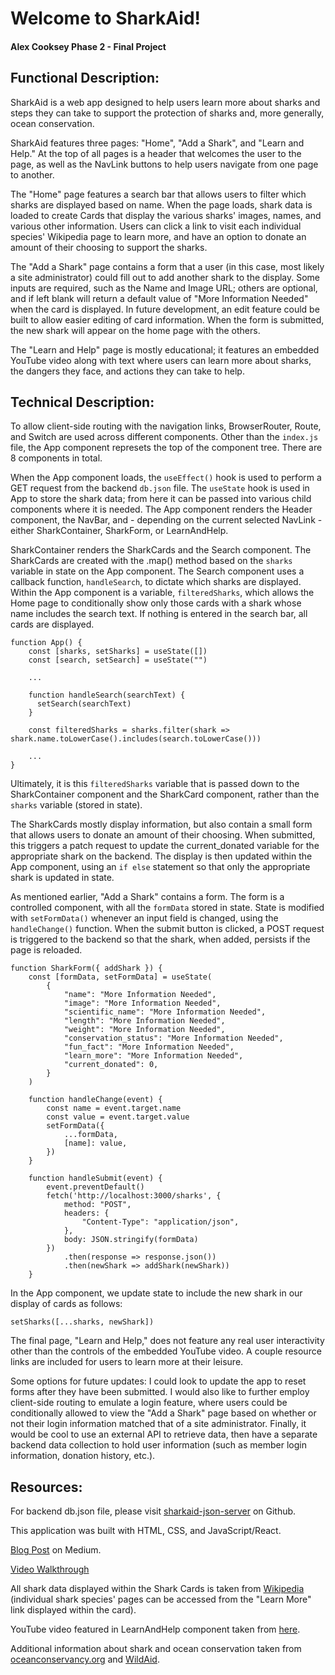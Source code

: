 # Welcome to SharkAid!
#### Alex Cooksey Phase 2 - Final Project

## Functional Description:

SharkAid is a web app designed to help users learn more about sharks and steps they can take to support the protection of sharks and, more generally, ocean conservation. 

SharkAid features three pages: "Home", "Add a Shark", and "Learn and Help." At the top of all pages is a header that welcomes the user to the page, as well as the NavLink buttons to help users navigate from one page to another. 

The "Home" page features a search bar that allows users to filter which sharks are displayed based on name. When the page loads, shark data is loaded to create Cards that display the various sharks' images, names, and various other information. Users can click a link to visit each individual species' Wikipedia page to learn more, and have an option to donate an amount of their choosing to support the sharks. 

The "Add a Shark" page contains a form that a user (in this case, most likely a site administrator) could fill out to add another shark to the display. Some inputs are required, such as the Name and Image URL; others are optional, and if left blank will return a default value of "More Information Needed" when the card is displayed. In future development, an edit feature could be built to allow easier editing of card information. When the form is submitted, the new shark will appear on the home page with the others. 

The "Learn and Help" page is mostly educational; it features an embedded YouTube video along with text where users can learn more about sharks, the dangers they face, and actions they can take to help. 

## Technical Description:

To allow client-side routing with the navigation links, BrowserRouter, Route, and Switch are used across different components. Other than the `index.js` file, the App component represets the top of the component tree. There are 8 components in total. 

When the App component loads, the `useEffect()` hook is used to perform a GET request from the backend `db.json` file. The `useState` hook is used in App to store the shark data; from here it can be passed into various child components where it is needed. The App component renders the Header component, the NavBar, and - depending on the current selected NavLink - either SharkContainer, SharkForm, or LearnAndHelp.

SharkContainer renders the SharkCards and the Search component. The SharkCards are created with the .map() method based on the `sharks` variable in state on the App component. The Search component uses a callback function, `handleSearch`, to dictate which sharks are displayed. Within the App component is a variable, `filteredSharks`, which allows the Home page to conditionally show only those cards with a shark whose name includes the search text. If nothing is entered in the search bar, all cards are displayed. 

```
function App() {
    const [sharks, setSharks] = useState([])
    const [search, setSearch] = useState("")

    ...

    function handleSearch(searchText) {
      setSearch(searchText)
    }

    const filteredSharks = sharks.filter(shark => shark.name.toLowerCase().includes(search.toLowerCase()))
    
    ...
}
```

Ultimately, it is this `filteredSharks` variable that is passed down to the SharkContainer component and the SharkCard component, rather than the `sharks` variable (stored in state). 

The SharkCards mostly display information, but also contain a small form that allows users to donate an amount of their choosing. When submitted, this triggers a patch request to update the current_donated variable for the appropriate shark on the backend. The display is then updated within the App component, using an `if else` statement so that only the appropriate shark is updated in state. 

As mentioned earlier, "Add a Shark" contains a form. The form is a controlled component, with all the `formData` stored in state. State is modified with `setFormData()` whenever an input field is changed, using the `handleChange()` function. When the submit button is clicked, a POST request is triggered to the backend so that the shark, when added, persists if the page is reloaded. 

```
function SharkForm({ addShark }) {
    const [formData, setFormData] = useState(
        {
            "name": "More Information Needed",
            "image": "More Information Needed",
            "scientific_name": "More Information Needed",
            "length": "More Information Needed",
            "weight": "More Information Needed",
            "conservation_status": "More Information Needed",
            "fun_fact": "More Information Needed",
            "learn_more": "More Information Needed",
            "current_donated": 0,
        }
    )

    function handleChange(event) {
        const name = event.target.name
        const value = event.target.value
        setFormData({
            ...formData,
            [name]: value,
        })
    }

    function handleSubmit(event) {
        event.preventDefault()
        fetch('http://localhost:3000/sharks', {
            method: "POST",
            headers: {
                "Content-Type": "application/json",
            },
            body: JSON.stringify(formData)
        })
            .then(response => response.json())
            .then(newShark => addShark(newShark))
    }
```

In the App component, we update state to include the new shark in our display of cards as follows:

```setSharks([...sharks, newShark])```

The final page, "Learn and Help," does not feature any real user interactivity other than the controls of the embedded YouTube video. A couple resource links are included for users to learn more at their leisure. 

Some options for future updates: I could look to update the app to reset forms after they have been submitted. I would also like to further employ client-side routing to emulate a login feature, where users could be conditionally allowed to view the "Add a Shark" page based on whether or not their login information matched that of a site administrator. Finally, it would be cool to use an external API to retrieve data, then have a separate backend data collection to hold user information (such as member login information, donation history, etc.). 

## Resources:

For backend db.json file, please visit [sharkaid-json-server](https://github.com/AlexCooksey2651/sharkaid-json-server/tree/main/db) on Github.

This application was built with HTML, CSS, and JavaScript/React.

[Blog Post](https://medium.com/@aecooksey2651/react-app-from-scratch-sharkaid-6c8ec3b42fc3) on Medium.

[Video Walkthrough](https://youtu.be/tpV6DvG0zXw)

All shark data displayed within the Shark Cards is taken from [Wikipedia](https://en.wikipedia.org/wiki/Main_Page) (individual shark species' pages can be accessed from the "Learn More" link displayed within the card).

YouTube video featured in LearnAndHelp component taken from [here](https://www.youtube.com/embed/FYonjn1oYcQ).

Additional information about shark and ocean conservation taken from [oceanconservancy.org](https://oceanconservancy.org/) and [WildAid](https://wildaid.org/).

